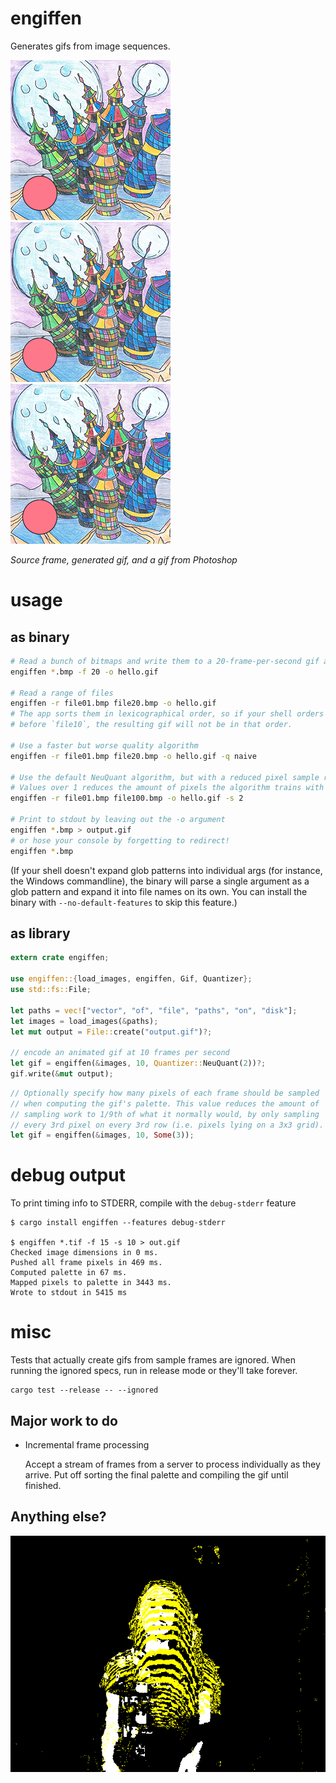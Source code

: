 # engiffen

Generates gifs from image sequences.

![source bitmap](tests/ball/ball01.bmp)
![engiffenned gif](tests/ball.gif)
![photoshopped gif](tests/ball_ps.gif)

_Source frame, generated gif, and a gif from Photoshop_

# usage

## as binary

```bash
# Read a bunch of bitmaps and write them to a 20-frame-per-second gif at path `hello.gif`
engiffen *.bmp -f 20 -o hello.gif

# Read a range of files
engiffen -r file01.bmp file20.bmp -o hello.gif
# The app sorts them in lexicographical order, so if your shell orders `file9`
# before `file10`, the resulting gif will not be in that order.

# Use a faster but worse quality algorithm
engiffen -r file01.bmp file20.bmp -o hello.gif -q naive

# Use the default NeuQuant algorithm, but with a reduced pixel sample rate
# Values over 1 reduces the amount of pixels the algorithm trains with
engiffen -r file01.bmp file100.bmp -o hello.gif -s 2

# Print to stdout by leaving out the -o argument
engiffen *.bmp > output.gif
# or hose your console by forgetting to redirect!
engiffen *.bmp
```

(If your shell doesn't expand glob patterns into individual args (for
instance, the Windows commandline), the binary will parse a single
argument as a glob pattern and expand it into file names on its own.
You can install the binary with `--no-default-features` to skip this
feature.)

## as library

```rust
extern crate engiffen;

use engiffen::{load_images, engiffen, Gif, Quantizer};
use std::fs::File;

let paths = vec!["vector", "of", "file", "paths", "on", "disk"];
let images = load_images(&paths);
let mut output = File::create("output.gif")?;

// encode an animated gif at 10 frames per second
let gif = engiffen(&images, 10, Quantizer::NeuQuant(2))?;
gif.write(&mut output);
```

```rust
// Optionally specify how many pixels of each frame should be sampled
// when computing the gif's palette. This value reduces the amount of
// sampling work to 1/9th of what it normally would, by only sampling
// every 3rd pixel on every 3rd row (i.e. pixels lying on a 3x3 grid).
let gif = engiffen(&images, 10, Some(3));
```

# debug output

To print timing info to STDERR, compile with the `debug-stderr` feature

```
$ cargo install engiffen --features debug-stderr

$ engiffen *.tif -f 15 -s 10 > out.gif
Checked image dimensions in 0 ms.
Pushed all frame pixels in 469 ms.
Computed palette in 67 ms.
Mapped pixels to palette in 3443 ms.
Wrote to stdout in 5415 ms
```

# misc

Tests that actually create gifs from sample frames are ignored. When
running the ignored specs, run in release mode or they'll take forever.

```
cargo test --release -- --ignored
```

## Major work to do

* Incremental frame processing

  Accept a stream of frames from a server to process individually as they arrive. Put off sorting the final palette and compiling the gif until finished.

## Anything else?

![shrug](tests/shrug.gif)
